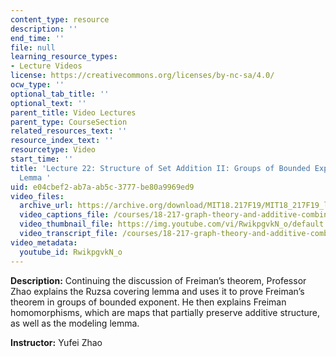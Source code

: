 ```yaml
---
content_type: resource
description: ''
end_time: ''
file: null
learning_resource_types:
- Lecture Videos
license: https://creativecommons.org/licenses/by-nc-sa/4.0/
ocw_type: ''
optional_tab_title: ''
optional_text: ''
parent_title: Video Lectures
parent_type: CourseSection
related_resources_text: ''
resource_index_text: ''
resourcetype: Video
start_time: ''
title: 'Lecture 22: Structure of Set Addition II: Groups of Bounded Exponent and Modeling
  Lemma '
uid: e04cbef2-ab7a-ab5c-3777-be80a9969ed9
video_files:
  archive_url: https://archive.org/download/MIT18.217F19/MIT18_217F19_lec22_300k.mp4
  video_captions_file: /courses/18-217-graph-theory-and-additive-combinatorics-fall-2019/26f19e3eefa15c95a4eff8fa4ffa0baf_RwikpgvkN_o.vtt
  video_thumbnail_file: https://img.youtube.com/vi/RwikpgvkN_o/default.jpg
  video_transcript_file: /courses/18-217-graph-theory-and-additive-combinatorics-fall-2019/245c8a2c0be8190116b9cc243d3bc1d0_RwikpgvkN_o.pdf
video_metadata:
  youtube_id: RwikpgvkN_o
---
```


**Description:** Continuing the discussion of Freiman’s theorem, Professor Zhao explains the Ruzsa covering lemma and uses it to prove Freiman’s theorem in groups of bounded exponent. He then explains Freiman homomorphisms, which are maps that partially preserve additive structure, as well as the modeling lemma.

**Instructor:** Yufei Zhao

